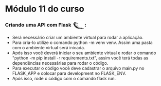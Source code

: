 # Módulo 11 do curso
### Criando uma API com Flask <img align="center" alt="Ernesto-Flask" height="30" width="40" src="https://github.com/devicons/devicon/blob/master/icons/flask/flask-original.svg">:

* Será necessário criar um ambiente virtual para rodar a aplicação.
* Para cria-lo utilize o comando python -m venv venv. Assim uma pasta com o ambiente virtual será inicada.
* Após isso você deverá iniciar o seu ambiente virtual e rodar o comando "python -m pip install -r requirements.txt", assim você terá todas as dependências necessárias para rodar o código.
* Para executar o código você deve cadastrar o arquivo main.py no FLASK_APP e colocar para development no FLASK_ENV.
* Após isso, rode o código com o comando flask run.
